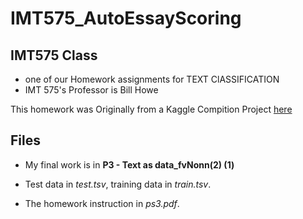 # IMT575_AutoEssayScoring

## IMT575 Class
- one of our Homework assignments for TEXT ClASSIFICATION
- IMT 575's Professor is Bill Howe



This homework was Originally from a Kaggle Compition Project [here](https://www.kaggle.com/c/asap-aes)

## Files 
- My final work is in **P3 - Text as data_fvNonn(2) (1)**

- Test data in _test.tsv_, training data in _train.tsv_.

- The homework instruction in _ps3.pdf_.